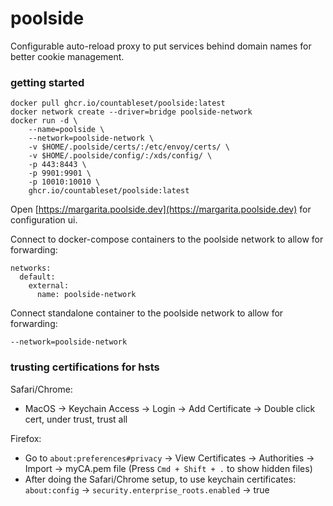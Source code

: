# poolside 

Configurable auto-reload proxy to put services behind domain names for better cookie management.

### getting started

```
docker pull ghcr.io/countableset/poolside:latest
docker network create --driver=bridge poolside-network
docker run -d \
	--name=poolside \
	--network=poolside-network \
	-v $HOME/.poolside/certs/:/etc/envoy/certs/ \
	-v $HOME/.poolside/config/:/xds/config/ \
	-p 443:8443 \
	-p 9901:9901 \
	-p 10010:10010 \
	ghcr.io/countableset/poolside:latest
```

Open [https://margarita.poolside.dev](https://margarita.poolside.dev) for configuration ui.

Connect to docker-compose containers to the poolside network to allow for forwarding:
```
networks:
  default:
    external:
      name: poolside-network
```

Connect standalone container to the poolside network to allow for forwarding:
```
--network=poolside-network
```

### trusting certifications for hsts

Safari/Chrome: 

- MacOS -> Keychain Access -> Login -> Add Certificate -> Double click cert, under trust, trust all

Firefox: 

- Go to `about:preferences#privacy` -> View Certificates -> Authorities -> Import -> myCA.pem file (Press `Cmd + Shift + .` to show hidden files)
- After doing the Safari/Chrome setup, to use keychain certificates: `about:config` -> `security.enterprise_roots.enabled` -> true
